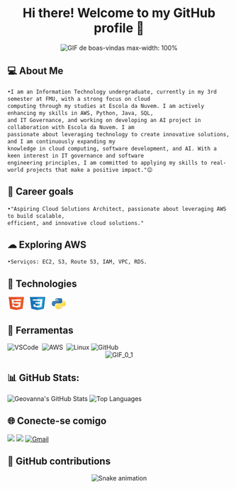 <div align="center">

# Hi there! Welcome to my GitHub profile 👋

<img src="https://i.pinimg.com/originals/f9/57/6f/f9576fca9fc8ef79976a1d6327bbe9ae.gif" height="320" alt="GIF de boas-vindas max-width: 100%" >
</div>


## 💻 About Me
    •I am an Information Technology undergraduate, currently in my 3rd semester at FMU, with a strong focus on cloud
    computing through my studies at Escola da Nuvem. I am actively enhancing my skills in AWS, Python, Java, SQL, 
    and IT Governance, and working on developing an AI project in collaboration with Escola da Nuvem. I am
    passionate about leveraging technology to create innovative solutions, and I am continuously expanding my 
    knowledge in cloud computing, software development, and AI. With a keen interest in IT governance and software 
    engineering principles, I am committed to applying my skills to real-world projects that make a positive impact."😊



## 🚀 Career goals
    •"Aspiring Cloud Solutions Architect, passionate about leveraging AWS to build scalable,
    efficient, and innovative cloud solutions."

## ☁ Exploring AWS
    •Serviços: EC2, S3, Route 53, IAM, VPC, RDS.


 ## 🌟 Technologies

<div>
  <img src="https://raw.githubusercontent.com/devicons/devicon/master/icons/html5/html5-original.svg" alt="HTML" width="40" height="30">&nbsp;
  <img src="https://raw.githubusercontent.com/devicons/devicon/master/icons/css3/css3-original.svg" alt="CSS" width="40" height="30">&nbsp;
  <img src="https://raw.githubusercontent.com/devicons/devicon/master/icons/python/python-original.svg" alt="Python" width="40" height="30">&nbsp;
</div>

## 🔧 Ferramentas
	
 <div>
 <img src="https://cdn.jsdelivr.net/gh/devicons/devicon@latest/icons/vscode/vscode-original.svg" alt="VSCode" width="40" height="30">&nbsp;
 <img src="https://cdn.jsdelivr.net/gh/devicons/devicon@latest/icons/amazonwebservices/amazonwebservices-plain-wordmark.svg" alt="AWS" width="40" height="30">&nbsp;
  <img src="https://cdn.jsdelivr.net/gh/devicons/devicon@latest/icons/linux/linux-original.svg" alt="Linux" width="40" height="30">
  <img src="https://cdn.jsdelivr.net/gh/devicons/devicon/icons/github/github-original.svg" alt="GitHub" width="40" height="30">&nbsp;
 
</div>

<div align="center">
<img src="https://www.icegif.com/wp-content/uploads/2023/05/icegif-567.gif" height="250" alt="GIF_0_1" >
</div>

 ## 📊 GitHub Stats:

<div>
  <img height="180em" src="https://github-readme-stats.vercel.app/api?username=janainameyer&theme=dark&hide_border=false&include_all_commits=false&count_private=false" alt="Geovanna's GitHub Stats"/>
  <img height="180em" src="https://github-readme-stats.vercel.app/api/top-langs/?username=janainameyer&theme=dark&hide_border=false&include_all_commits=false&count_private=false&layout=compact" alt="Top Languages"/>
</div>

  ## 🌐 Conecte-se comigo

<div> 
   <a href="http://linkedin.com/in/janainameyer" target="_blank"><img src="https://img.shields.io/badge/-LinkedIn-%230077B5?style=for-the-badge&logo=linkedin&logoColor=white" target="_blank"></a> 
  <a href="https://www.instagram.com/jana.meyer?igsh=MTd1MXI4dG1uODltZQ%3D%3D&utm_source=qr" target="_blank"><img src="https://img.shields.io/badge/-Instagram-%23E4405F?style=for-the-badge&logo=instagram&logoColor=white" target="_blank"></a>
 <a href="mailto:contatrabalhoprimeira@gmail.com">
  <img src="https://img.shields.io/badge/-Gmail-%23333?style=for-the-badge&logo=gmail&logoColor=white" target="_blank" alt="Gmail">
</a>

</div>

 ## 🐍 GitHub contributions
 
<div align="center">
<img src="https://raw.githubusercontent.com/GeovannaApNunes/GeovannaApNunes/output/snake.svg" alt="Snake animation" />
</div>
